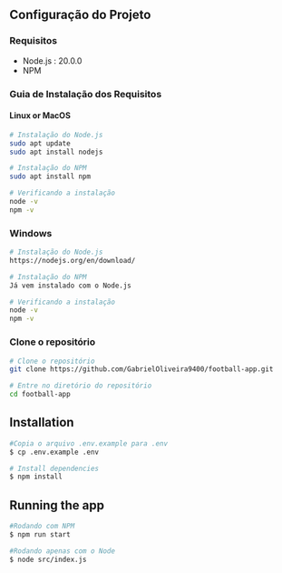 
## Configuração do Projeto

### Requisitos
- Node.js : 20.0.0
- NPM

### Guia de Instalação dos Requisitos

#### Linux or MacOS
```bash
# Instalação do Node.js
sudo apt update
sudo apt install nodejs

# Instalação do NPM
sudo apt install npm

# Verificando a instalação
node -v
npm -v
```

### Windows
```bash
# Instalação do Node.js
https://nodejs.org/en/download/

# Instalação do NPM
Já vem instalado com o Node.js

# Verificando a instalação
node -v
npm -v
```
### Clone o repositório

```bash
# Clone o repositório
git clone https://github.com/GabrielOliveira9400/football-app.git

# Entre no diretório do repositório
cd football-app
```
## Installation

```bash
#Copia o arquivo .env.example para .env
$ cp .env.example .env

# Install dependencies
$ npm install
```

## Running the app
```bash
#Rodando com NPM
$ npm run start 

#Rodando apenas com o Node
$ node src/index.js
